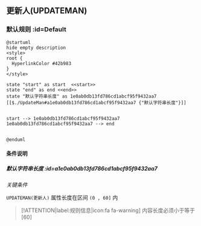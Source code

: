 ## 更新人(UPDATEMAN) <!-- {docsify-ignore-all} -->

   

### 默认规则 :id=Default

```plantuml
@startuml
hide empty description
<style>
root {
  HyperlinkColor #42b983
}
</style>

state "start" as start  <<start>>
state "end" as end <<end>>
state "默认字符串长度" as 1e0ab0db13fd786cd1abcf95f9432aa7 [[$./UpdateMan#a1e0ab0db13fd786cd1abcf95f9432aa7 {"默认字符串长度"}]]


start --> 1e0ab0db13fd786cd1abcf95f9432aa7 
1e0ab0db13fd786cd1abcf95f9432aa7 --> end 


@enduml
```

#### 条件说明

##### 默认字符串长度 :id=a1e0ab0db13fd786cd1abcf95f9432aa7


*关键条件*


`UPDATEMAN(更新人)` 属性长度在区间 `(0 , 60]` 内

> [!ATTENTION|label:规则信息|icon:fa fa-warning]
> 内容长度必须小于等于[60]







